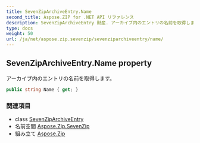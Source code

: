 ```yaml
---
title: SevenZipArchiveEntry.Name
second_title: Aspose.ZIP for .NET API リファレンス
description: SevenZipArchiveEntry 財産. アーカイブ内のエントリの名前を取得します
type: docs
weight: 50
url: /ja/net/aspose.zip.sevenzip/sevenziparchiveentry/name/
---
```

## SevenZipArchiveEntry.Name property

アーカイブ内のエントリの名前を取得します。

```csharp
public string Name { get; }
```

### 関連項目

* class [SevenZipArchiveEntry](../)
* 名前空間 [Aspose.Zip.SevenZip](../../sevenziparchiveentry/)
* 組み立て [Aspose.Zip](../../../)


